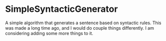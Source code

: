 # SimpleSyntacticGenerator
A simple algorithm that generates a sentence based on syntactic rules.
This was made a long time ago, and I would do couple things differently.
I am considering adding some more things to it.
